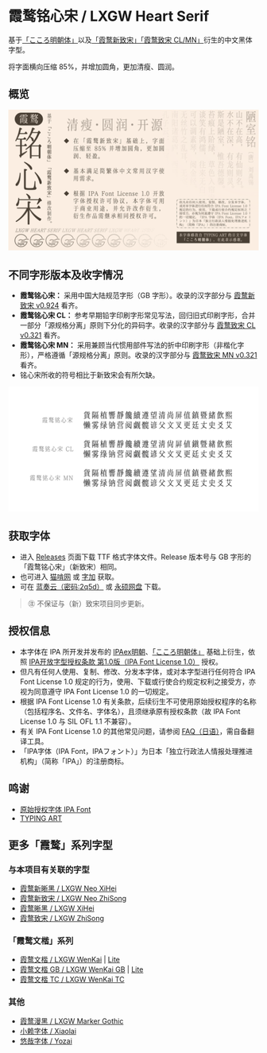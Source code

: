 # 霞鹜铭心宋 / LXGW Heart Serif
基于[「こころ明朝体」](https://typingart.net/?p=46)以及[「霞鹜新致宋」](https://github.com/lxgw/LxgwNeoZhiSong)[「霞鹜致宋 CL/MN」](https://github.com/lxgw/LxgwZhiSong)衍生的中文黑体字型。

将字面横向压缩 85%，并增加圆角，更加清瘦、圆润。
## 概览
![](documentation/heart-1.png)
## 不同字形版本及收字情况
- **霞鹜铭心宋：** 采用中国大陆规范字形（GB 字形）。收录的汉字部分与 [霞鹜新致宋 v0.924](https://github.com/lxgw/LxgwNeoZhiSong/releases/tag/v0.924) 看齐。
- **霞鹜铭心宋 CL：** 参考早期铅字印刷字形常见写法，回归旧式印刷字形，合并一部分「源规格分离」原则下分化的异码字。收录的汉字部分与 [霞鹜致宋 CL v0.321](https://github.com/lxgw/LxgwZhiSong/releases/tag/v0.321) 看齐。
- **霞鹜铭心宋 MN：** 采用兼顾当代惯用部件写法的折中印刷字形（非楷化字形），严格遵循「源规格分离」原则。收录的汉字部分与 [霞鹜致宋 MN v0.321](https://github.com/lxgw/LxgwZhiSong/releases/tag/v0.321) 看齐。
- 铭心宋所收的符号相比于新致宋会有所欠缺。

![](documentation/heart-2.png)
## 获取字体
- 进入 [Releases](https://github.com/lxgw/LxgwHeartSerif/releases) 页面下载 TTF 格式字体文件。Release 版本号与 GB 字形的「霞鹜铭心宋」（新致宋）相同。
- 也可进入 [猫啃网](https://www.maoken.com/freefonts/19277.html) 或 [字加](https://www.zijia.com.cn/6597.html) 获取。
- 可在 [蓝奏云（密码:2q5d）](https://lxgw.lanzouv.com/b02seu58yd) 或 [永硕网盘](http://lxgw.ysepan.com/) 下载。

> ㊟ 不保证与（新）致宋项目同步更新。
## 授权信息
- 本字体在 IPA 所开发并发布的 [IPAex明朝](https://moji.or.jp/ipafont)、[「こころ明朝体」](https://typingart.net/?p=46) 基础上衍生，依照 [IPA开放字型授权条款 第1.0版（IPA Font License 1.0）](https://opensource.org/licenses/IPA/) 授权。
- 但凡有任何人使用、复制、修改、分发本字体，或对本字型进行任何符合 IPA Font License 1.0 规定的行为，使用、下载或行使合约规定权利之接受方，亦视为同意遵守 IPA Font License 1.0 的一切规定。
- 根据 IPA Font License 1.0 有关条款，后续衍生不可使用原始授权程序的名称（包括程序名、文件名、字体名），且须继承原有授权条款（故 IPA Font License 1.0 与 SIL OFL 1.1 不兼容）。
- 有关 IPA Font License 1.0 的其他常见问题，请参阅 [FAQ（日语）](https://moji.or.jp/ipafont/faq/)，需自备翻译工具。
- 「IPA字体（IPA Font，IPAフォント）」为日本「独立行政法人情报处理推进机构」（简称「IPA」）的注册商标。
## 鸣谢
- [原始授权字体 IPA Font](https://moji.or.jp/ipafont)
- [TYPING ART](https://typingart.net)
## 更多「霞鹜」系列字型
### 与本项目有关联的字型
- [霞鹜新晰黑 / LXGW Neo XiHei](https://github.com/lxgw/LxgwNeoXiHei)
- [霞鹜新致宋 / LXGW Neo ZhiSong](https://github.com/lxgw/LxgwNeoZhiSong)
- [霞鹜晰黑 / LXGW XiHei](https://github.com/lxgw/LxgwXiHei)
- [霞鹜致宋 / LXGW ZhiSong](https://github.com/lxgw/LxgwZhiSong)
### 「霞鹜文楷」系列
- [霞鹜文楷 / LXGW WenKai](https://github.com/lxgw/LxgwWenKai) | [Lite](https://github.com/lxgw/LxgwWenKai-Lite)
- [霞鹜文楷 GB / LXGW WenKai GB](https://github.com/lxgw/LxgwWenKaiGB) | [Lite](https://github.com/lxgw/LxgwWenKaiGB-Lite)
- [霞鹜文楷 TC / LXGW WenKai TC](https://github.com/lxgw/LxgwWenKaiTC)
### 其他
- [霞鹜漫黑 / LXGW Marker Gothic](https://github.com/lxgw/LxgwMarkerGothic)
- [小赖字体 / Xiaolai](https://github.com/lxgw/kose-font)
- [悠哉字体 / Yozai](https://github.com/lxgw/yozai-font)
